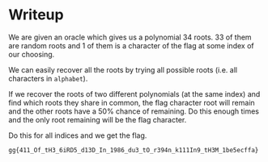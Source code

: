 # Writeup

We are given an oracle which gives us a polynomial 34 roots. 33 of them are random roots and 1 of them is a character of the flag at some index of our choosing.

We can easily recover all the roots by trying all possible roots (i.e. all characters in `alphabet`).

If we recover the roots of two different polynomials (at the same index) and find which roots they share in common, the flag character root will remain and the other roots have a 50% chance of remaining. Do this enough times and the only root remaining will be the flag character.

Do this for all indices and we get the flag.

```
gg{411_Of_tH3_6iRD5_d13D_In_1986_du3_tO_r394n_k111In9_tH3M_1be5ecffa}
```
